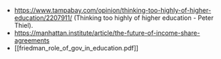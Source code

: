 - https://www.tampabay.com/opinion/thinking-too-highly-of-higher-education/2207911/ (Thinking too highly of higher education - Peter Thiel).
- https://manhattan.institute/article/the-future-of-income-share-agreements
- [[friedman_role_of_gov_in_education.pdf]]